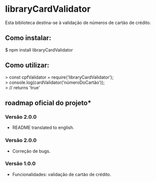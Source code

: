 # libraryCardValidator

Esta biblioteca destina-se à validação de números de cartão de crédito.

## Como instalar:
$  npm install libraryCardValidator

## Como utilizar:

<p>> const cpfValidator = require('libraryCardValidator'); <br>
> console.log(cardValidator('númeroDoCartão'));<br>
> // returns 'true'</></p>

## roadmap oficial do projeto*

### Versão 2.0.0

* README translated to english.

### Versão 2.0.0

* Correção de bugs.

### Versão 1.0.0

* Funcionalidades: validação de cartão de crédito.